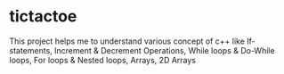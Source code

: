 # tictactoe
This project helps me to understand various concept of c++ like If-statements, Increment & Decrement Operations, While loops & Do-While loops, For loops & Nested loops, Arrays, 2D Arrays
